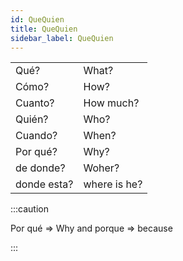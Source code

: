 ```yaml
---
id: QueQuien
title: QueQuien
sidebar_label: QueQuien
---
```


|             |              |
| ----------- | ------------ |
| Qué?        | What?        |
| Cómo?       | How?         |
| Cuanto?     | How much?    |
| Quién?      | Who?         |
| Cuando?     | When?        |
| Por qué?    | Why?         |
| de donde?   | Woher?       |
| donde esta? | where is he? |

:::caution

Por qué => Why and porque => because

:::
